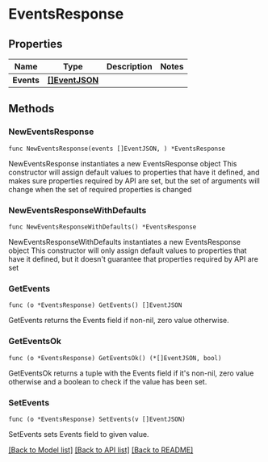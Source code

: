 # EventsResponse

## Properties

Name | Type | Description | Notes
------------ | ------------- | ------------- | -------------
**Events** | [**[]EventJSON**](EventJSON.md) |  | 

## Methods

### NewEventsResponse

`func NewEventsResponse(events []EventJSON, ) *EventsResponse`

NewEventsResponse instantiates a new EventsResponse object
This constructor will assign default values to properties that have it defined,
and makes sure properties required by API are set, but the set of arguments
will change when the set of required properties is changed

### NewEventsResponseWithDefaults

`func NewEventsResponseWithDefaults() *EventsResponse`

NewEventsResponseWithDefaults instantiates a new EventsResponse object
This constructor will only assign default values to properties that have it defined,
but it doesn't guarantee that properties required by API are set

### GetEvents

`func (o *EventsResponse) GetEvents() []EventJSON`

GetEvents returns the Events field if non-nil, zero value otherwise.

### GetEventsOk

`func (o *EventsResponse) GetEventsOk() (*[]EventJSON, bool)`

GetEventsOk returns a tuple with the Events field if it's non-nil, zero value otherwise
and a boolean to check if the value has been set.

### SetEvents

`func (o *EventsResponse) SetEvents(v []EventJSON)`

SetEvents sets Events field to given value.



[[Back to Model list]](../README.md#documentation-for-models) [[Back to API list]](../README.md#documentation-for-api-endpoints) [[Back to README]](../README.md)


